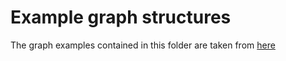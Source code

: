 # Example graph structures
The graph examples contained in this folder are taken from [here](http://www-personal.umich.edu/~mejn/netdata/)
